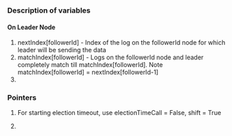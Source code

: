 ### Description of variables
#### On Leader Node
1. nextIndex[followerId] - Index of the log on the followerId node for which leader will be sending the data
2. matchIndex[followerId] - Logs on the followerId node and leader completely match till matchIndex[followerId]. Note matchIndex[followerId] = nextIndex[followerId-1]
3. 


### Pointers
1. For starting election timeout, use electionTimeCall = False, shift = True

2. 